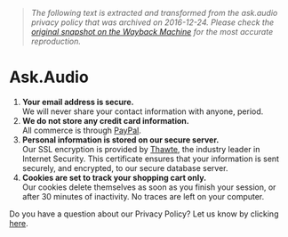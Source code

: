 > *The following text is extracted and transformed from the ask.audio privacy policy that was archived on 2016-12-24. Please check the [original snapshot on the Wayback Machine](https://web.archive.org/web/20161224012849id_/https%3A//ask.audio/privacy-policy) for the most accurate reproduction.*

# Ask.Audio

  1. **Your email address is secure.**  
We will never share your contact information with anyone, period.
  2. **We do not store any credit card information.**  
All commerce is through [PayPal](http://paypal.com/).
  3. **Personal information is stored on our secure server.**  
Our SSL encryption is provided by [Thawte](http://thawte.com/), the industry leader in Internet Security. This certificate ensures that your information is sent securely, and encrypted, to our secure database server.
  4. **Cookies are set to track your shopping cart only.**  
Our cookies delete themselves as soon as you finish your session, or after 30 minutes of inactivity. No traces are left on your computer.



Do you have a question about our Privacy Policy? Let us know by clicking [here](https://web.archive.org/contact).
